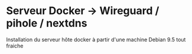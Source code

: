 # Serveur Docker -> Wireguard / pihole / nextdns

Installation du serveur hôte docker à partir d'une machine Debian 9.5 tout fraiche


